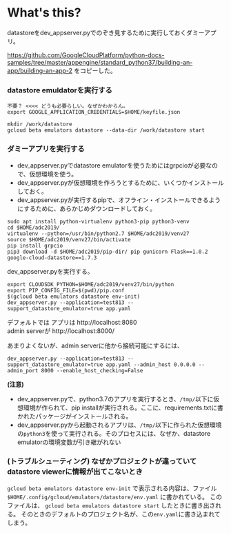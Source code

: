 # What's this?

datastoreをdev_appserver.pyでのぞき見するために実行しておくダミーアプリ。

https://github.com/GoogleCloudPlatform/python-docs-samples/tree/master/appengine/standard_python37/building-an-app/building-an-app-2
をコピーした。


### datastore emuldatorを実行する

    不要？ <<<< どうも必要らしい。なぜかわからん。
    export GOOGLE_APPLICATION_CREDENTIALS=$HOME/keyfile.json

```
mkdir /work/datastore
gcloud beta emulators datastore --data-dir /work/datastore start
```

### ダミーアプリを実行する

- dev_appserver.pyでdatastore emulatorを使うためにはgrpcioが必要なので、仮想環境を使う。
- dev_appserver.pyが仮想環境を作ろうとするために、いくつかインストールしておく。
- dev_appserver.pyが実行するpipで、オフライン・インストールできるようにするために、あらかじめダウンロードしておく。

```
sudo apt install python-virtualenv python3-pip python3-venv
cd $HOME/adc2019/
virtualenv --python=/usr/bin/python2.7 $HOME/adc2019/venv27
source $HOME/adc2019/venv27/bin/activate
pip install grpcio
pip3 download -d $HOME/adc2019/pip-dir/ pip gunicorn Flask==1.0.2 google-cloud-datastore==1.7.3
```


dev_appserver.pyを実行する。

```
export CLOUDSDK_PYTHON=$HOME/adc2019/venv27/bin/python
export PIP_CONFIG_FILE=$(pwd)/pip.conf
$(gcloud beta emulators datastore env-init)
dev_appserver.py --application=test813 --support_datastore_emulator=true app.yaml 
```

デフォルトでは
アプリは http://localhost:8080  
admin serverが http://localhost:8000/


あまりよくないが、admin serverに他から接続可能にするには、

```
dev_appserver.py --application=test813 --support_datastore_emulator=true app.yaml --admin_host 0.0.0.0 --admin_port 8000 --enable_host_checking=False
```


**(注意)**

- dev_appserver.pyで、python3.7のアプリを実行するとき、`/tmp/`以下に仮想環境が作られて、pip installが実行される。ここに、requirements.txtに書かれたパッケージがインストールされる。
- dev_appserver.pyから起動されるアプリは、`/tmp/`以下に作られた仮想環境の`python3`を使って実行される。そのプロセスには、なぜか、datastore emulatorの環境変数が引き継がれない


### (トラブルシューティング) なぜかプロジェクトが違っていてdatastore viewerに情報が出てこないとき

`gcloud beta emulators datastore env-init`
で表示される内容は、ファイル
`$HOME/.config/gcloud/emulators/datastore/env.yaml`
に書かれている。
このファイルは、
`gcloud beta emulators datastore start`
したときに書き出される。
そのときのデフォルトのプロジェクト名が、この`env.yaml`に書き込まれてしまう。

